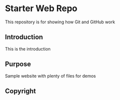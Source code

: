 # Starter Web Repo

This repository is for showing how Git and GitHub work

## Introduction

This is the introduction

## Purpose

Sample website with plenty of files for demos

## Copyright